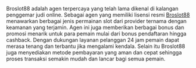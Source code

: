 <p>Broslot88 adalah agen terpercaya yang telah lama dikenal di kalangan penggemar judi online. Sebagai agen yang memiliki lisensi resmi <a href="https://www.suchibranfman.com/">Broslot88</a> menawarkan berbagai jenis permainan slot dari provider ternama dengan keamanan yang terjamin. Agen ini juga memberikan berbagai bonus dan promosi menarik untuk para pemain mulai dari bonus pendaftaran hingga cashback. Dengan dukungan layanan pelanggan 24 jam pemain dapat merasa tenang dan terbantu jika mengalami kendala. Selain itu Broslot88 juga menyediakan metode pembayaran yang aman dan cepat sehingga proses transaksi semakin mudah dan lancar bagi semua pemain.</p>
